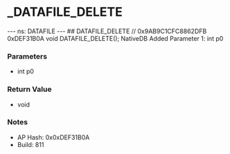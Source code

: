 # _DATAFILE_DELETE

--- ns: DATAFILE --- ## DATAFILE_DELETE  // 0x9AB9C1CFC8862DFB 0xDEF31B0A void DATAFILE_DELETE();  NativeDB Added Parameter 1: int p0

### Parameters
* int p0

### Return Value
* void

### Notes
* AP Hash: 0x0xDEF31B0A
* Build: 811

